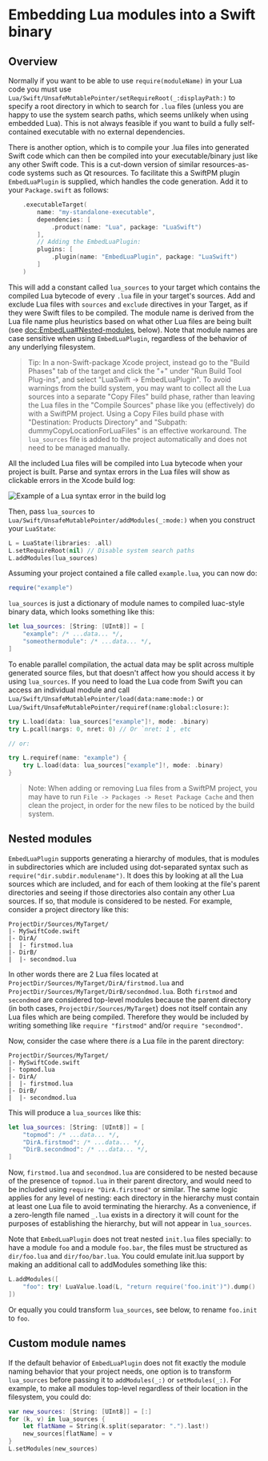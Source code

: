 # Embedding Lua modules into a Swift binary

## Overview

Normally if you want to be able to use `require(moduleName)` in your Lua code you must use ``Lua/Swift/UnsafeMutablePointer/setRequireRoot(_:displayPath:)`` to specify a root directory in which to search for `.lua` files (unless you are happy to use the system search paths, which seems unlikely when using embedded Lua). This is not always feasible if you want to build a fully self-contained executable with no external dependencies.

There is another option, which is to compile your .lua files into generated Swift code which can then be compiled into your executable/binary just like any other Swift code. This is a cut-down version of similar resources-as-code systems such as Qt resources. To facilitate this a SwiftPM plugin `EmbedLuaPlugin` is supplied, which handles the code generation. Add it to your `Package.swift` as follows:

```swift
    .executableTarget(
        name: "my-standalone-executable",
        dependencies: [
            .product(name: "Lua", package: "LuaSwift")
        ],
        // Adding the EmbedLuaPlugin:
        plugins: [
            .plugin(name: "EmbedLuaPlugin", package: "LuaSwift")
        ]
    )
```

This will add a constant called `lua_sources` to your target which contains the compiled Lua bytecode of every `.lua` file in your target's sources. Add and exclude Lua files with `sources` and `exclude` directives in your Target, as if they were Swift files to be compiled. The module name is derived from the Lua file name plus heuristics based on what other Lua files are being built (see <doc:EmbedLua#Nested-modules>, below). Note that module names are case sensitive when using `EmbedLuaPlugin`, regardless of the behavior of any underlying filesystem.

> Tip: In a non-Swift-package Xcode project, instead go to the "Build Phases" tab of the target and click the "+" under "Run Build Tool Plug-ins", and select "LuaSwift -> EmbedLuaPlugin". To avoid warnings from the build system, you may want to collect all the Lua sources into a separate "Copy Files" build phase, rather than leaving the Lua files in the "Compile Sources" phase like you (effectively) do with a SwiftPM project. Using a Copy Files build phase with "Destination: Products Directory" and "Subpath: dummyCopyLocationForLuaFiles" is an effective workaround. The `lua_sources` file is added to the project automatically and does not need to be managed manually.

All the included Lua files will be compiled into Lua bytecode when your project is built. Parse and syntax errors in the Lua files will show as clickable errors in the Xcode build log:

![Example of a Lua syntax error in the build log](lua_sources_syntax_error)

Then, pass `lua_sources` to ``Lua/Swift/UnsafeMutablePointer/addModules(_:mode:)`` when you construct your `LuaState`:

```swift
L = LuaState(libraries: .all)
L.setRequireRoot(nil) // Disable system search paths
L.addModules(lua_sources)
```

Assuming your project contained a file called `example.lua`, you can now do:

```lua
require("example")
```

`lua_sources` is just a dictionary of module names to compiled luac-style binary data, which looks something like this:

```swift
let lua_sources: [String: [UInt8]] = [
    "example": /* ...data... */,
    "someothermodule": /* ...data... */,
]
```

To enable parallel compilation, the actual data may be split across multiple generated source files, but that doesn't affect how you should access it by using `lua_sources`. If you need to load the Lua code from Swift you can access an individual module and call ``Lua/Swift/UnsafeMutablePointer/load(data:name:mode:)`` or ``Lua/Swift/UnsafeMutablePointer/requiref(name:global:closure:)``:

```swift
try L.load(data: lua_sources["example"]!, mode: .binary)
try L.pcall(nargs: 0, nret: 0) // Or `nret: 1`, etc

// or:

try L.requiref(name: "example") {
    try L.load(data: lua_sources["example"]!, mode: .binary)
}
```

> Note: When adding or removing Lua files from a SwiftPM project, you may have to run `File -> Packages -> Reset Package Cache` and then clean the project, in order for the new files to be noticed by the build system.

## Nested modules

`EmbedLuaPlugin` supports generating a hierarchy of modules, that is modules in subdirectories which are included using dot-separated syntax such as `require("dir.subdir.modulename")`. It does this by looking at all the Lua sources which are included, and for each of them looking at the file's parent directories and seeing if those directories also contain any other Lua sources. If so, that module is considered to be nested. For example, consider a project directory like this:

```
ProjectDir/Sources/MyTarget/
|- MySwiftCode.swift
|- DirA/
|  |- firstmod.lua
|- DirB/
|  |- secondmod.lua
```

In other words there are 2 Lua files located at `ProjectDir/Sources/MyTarget/DirA/firstmod.lua` and `ProjectDir/Sources/MyTarget/DirB/secondmod.lua`. Both `firstmod` and `secondmod` are considered top-level modules because the parent directory (in both cases, `ProjectDir/Sources/MyTarget`) does not itself contain any Lua files which are being compiled. Therefore they would be included by writing something like `require "firstmod"` and/or `require "secondmod"`.

Now, consider the case where there _is_ a Lua file in the parent directory:

```
ProjectDir/Sources/MyTarget/
|- MySwiftCode.swift
|- topmod.lua
|- DirA/
|  |- firstmod.lua
|- DirB/
|  |- secondmod.lua
```

This will produce a `lua_sources` like this:

```swift
let lua_sources: [String: [UInt8]] = [
    "topmod": /* ...data... */,
    "DirA.firstmod": /* ...data... */,
    "DirB.secondmod": /* ...data... */,
]
```

Now, `firstmod.lua` and `secondmod.lua` are considered to be nested because of the presence of `topmod.lua` in their parent directory, and would need to be included using `require "DirA.firstmod"` or similar. The same logic applies for any level of nesting: each directory in the hierarchy must contain at least one Lua file to avoid terminating the hierarchy. As a convenience, if a zero-length file named `_.lua` exists in a directory it will count for the purposes of establishing the hierarchy, but will not appear in `lua_sources`.

Note that `EmbedLuaPlugin` does not treat nested `init.lua` files specially: to have a module `foo` and a module `foo.bar`, the files must be structured as `dir/foo.lua` and `dir/foo/bar.lua`. You could emulate init.lua support by making an additional call to addModules something like this:

```swift
L.addModules([
    "foo": try! LuaValue.load(L, "return require('foo.init')").dump()
])
```

Or equally you could transform `lua_sources`, see below, to rename `foo.init` to `foo`.

## Custom module names

If the default behavior of `EmbedLuaPlugin` does not fit exactly the module naming behavior that your project needs, one option is to transform `lua_sources` before passing it to `addModules(_:)` or `setModules(_:)`. For example, to make all modules top-level regardless of their location in the filesystem, you could do:

```swift
var new_sources: [String: [UInt8]] = [:]
for (k, v) in lua_sources {
    let flatName = String(k.split(separator: ".").last!)
    new_sources[flatName] = v
}
L.setModules(new_sources)
```
